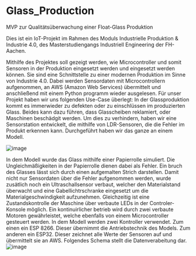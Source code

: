 # Glass_Production
MVP zur Qualitätsüberwachung einer Float-Glass Produktion

Dies ist ein IoT-Projekt im Rahmen des Moduls Industrielle Produktion & Industrie 4.0, des Masterstudiengangs Industriell Engineering der FH-Aachen. 

Mithilfe des Projektes soll gezeigt werden, wie Microcontroller und somit Sensoren in der Produktion eingesetzt werden und eingesetzt werden können. Sie sind eine Schnittstelle zu einer modernen Produktion im Sinne von Industrie 4.0. Dabei werden Sensordaten mit Microcontrollern aufgenommen, an AWS (Amazon Web Services) übermittelt und anschließend mit einem Python programm wieder ausgelesen. Für unser Projekt haben wir uns folgenden Use-Case überlegt: In der Glassproduktion kommt es immerwieder zu defekten oder zu einschlüssen im produzierten Glass. Beides kann dazu führen, dass Glasscheiben reklamiert, oder Maschinen beschädgit werden. Um dies zu verhindern, haben wir eine Sensorstation entwickelt, die mithilfe von LDR-Sensoren, die die Fehler im Produkt erkennen kann. Durchgeführt haben wir das ganze an einem Modell.

![image](https://user-images.githubusercontent.com/86350904/123081064-d48bbd80-d41d-11eb-9158-e742a7139e92.png)

In dem Modell wurde das Glass mithilfe einer Papierrolle simuliert. Die Ungleichmäßigkeiten in der Papierrolle dienen dabei als Fehler. Ein bruch des Glasses lässt sich durch einen aufgemalten Strich darstellen. Damit nicht nur Sensordaten über die Fehler aufgenommen werden, wurde zusätlich noch ein Ultraschallsensor verbaut, welcher den Materialstand überwacht und eine Gabellichtrschranke eingesetzt um die Materialgeschwindigkeit aufzunehmen. Gleichzeitig ist eine Zustandskontrolle der Maschine über verbaute LEDs in der Controler-Konsole möglich. Ein kontinuirlicher betrieb wird durch zwei verbaute Motoren gewährleistet, welche ebenfalls von einem Microcontroller gesteuert werden. In dem Modell werden zwei Kontroller verwendet. Zum einen ein ESP 8266. Dieser übernimmt die Antriebstechnik des Models. Zum anderen ein ESP32. Dieser zeichnet alle Werte der Sensoren auf und übermittelt sie an AWS. Folgendes Schema stellt die Datenverabeitung dar.
![image](https://user-images.githubusercontent.com/86350904/123080116-e456d200-d41c-11eb-905a-f34e19855eb6.png)
